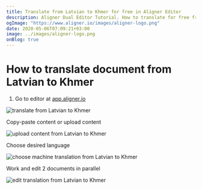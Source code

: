 ```yaml
---
title: Translate from Latvian to Khmer for free in Aligner Editor
description: Aligner Dual Editor Tutorial. How to translate for free from Latvian to Khmer. Aligner is multilingual document management platform. 
ogImage: "https://www.aligner.io/images/aligner-logo.png"
date: 2020-05-06T07:09:21+03:00
image: ../images/aligner-logo.png
onBlog: true
---
```


# How to translate document from Latvian to Khmer

1. Go to editor at [app.aligner.io](https://app.aligner.io "Aligner App web page")

![translate from Latvian to Khmer](../aligner-blank-editor.png "translate from Latvian to Khmer")

Copy-paste content or upload content

![upload content from Latvian to Khmer](../aligner-uploaded-document.png "upload content from Latvian to Khmer")

Choose desired language

![choose machine translation from Latvian to Khmer](../aligner-language-dropdown.png "choose machine translation from Latvian to Khmer")

Work and edit 2 documents in parallel

![edit translation from Latvian to Khmer](../aligner-double-sitded-editor.png "edit translation from Latvian to Khmer")

